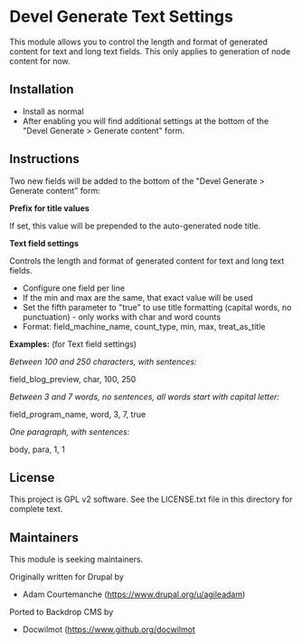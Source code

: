 Devel Generate Text Settings
============================

This module allows you to control the length and format of generated content
for text and long text fields. This only applies to generation of node content
for now.



Installation
------------

- Install as normal
- After enabling you will find additional settings at the bottom of the
"Devel Generate > Generate content" form.

Instructions
------------

Two new fields will be added to the bottom of the 
"Devel Generate > Generate content" form:

**Prefix for title values**

If set, this value will be prepended to the auto-generated node title.

**Text field settings**

Controls the length and format of generated content for text and long text fields.
- Configure one field per line
- If the min and max are the same, that exact value will be used
- Set the fifth parameter to "true" to use title formatting (capital words, no punctuation) - only works with char and word counts
- Format: field_machine_name, count_type, min, max, treat_as_title

**Examples:** (for Text field settings)

*Between 100 and 250 characters, with sentences:*

field_blog_preview, char, 100, 250

*Between 3 and 7 words, no sentences, all words start with capital letter:*

field_program_name, word, 3, 7, true

*One paragraph, with sentences:*

body, para, 1, 1


License
-------

This project is GPL v2 software. See the LICENSE.txt file in this directory for
complete text.

Maintainers
-----------

This module is seeking maintainers.

Originally written for Drupal by

- Adam Courtemanche (https://www.drupal.org/u/agileadam)

Ported to Backdrop CMS by

- Docwilmot (https://www.github.org/docwilmot
